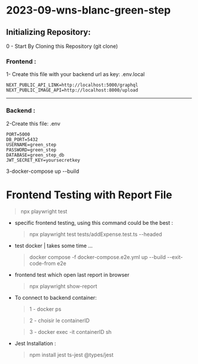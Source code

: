 # 2023-09-wns-blanc-green-step

## Initializing Repository:

0 - Start By Cloning this Repository (git clone)

### Frontend :

1- Create this file with your backend url as key:
.env.local

```
NEXT_PUBLIC_API_LINK=http://localhost:5000/graphql
NEXT_PUBLIC_IMAGE_API=http://localhost:8000/upload
```

---

### Backend :

2-Create this file:
.env

```
PORT=5000
DB_PORT=5432
USERNAME=green_step
PASSWORD=green_step
DATABASE=green_step_db
JWT_SECRET_KEY=yoursecretkey
```

3-docker-compose up --build

# Frontend Testing with Report File

> npx playwright test

- specific frontend testing, using this command could be the best :

  > npx playwright test tests/addExpense.test.ts --headed

- test docker | takes some time ...

  > docker compose -f docker-compose.e2e.yml up --build --exit-code-from e2e

- frontend test which open last report in browser

  > npx playwright show-report

- To connect to backend container:

  > 1 - docker ps

  > 2 - choisir le containerID

  > 3 - docker exec -it containerID sh

- Jest Installation :
  > npm install jest ts-jest @types/jest